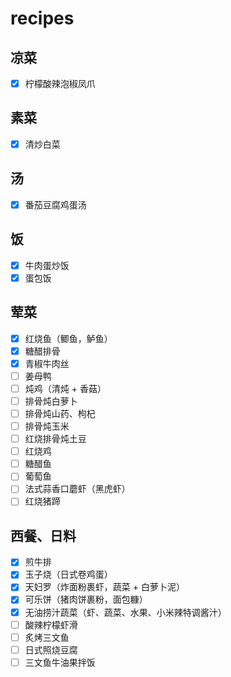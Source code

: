 # recipes

## 凉菜
- [x] 柠檬酸辣泡椒凤爪

## 素菜
- [x] 清炒白菜

## 汤
- [x] 番茄豆腐鸡蛋汤

## 饭
- [x] 牛肉蛋炒饭
- [x] 蛋包饭

## 荤菜
- [x] 红烧鱼（鲫鱼，鲈鱼）
- [x] 糖醋排骨
- [x] 青椒牛肉丝
- [ ] 姜母鸭
- [ ] 炖鸡（清炖 + 香菇）
- [ ] 排骨炖白萝卜
- [ ] 排骨炖山药、枸杞
- [ ] 排骨炖玉米
- [ ] 红烧排骨炖土豆
- [ ] 红烧鸡
- [ ] 糖醋鱼
- [ ] 葡萄鱼
- [ ] 法式蒜香口蘑虾（黑虎虾）
- [ ] 红烧猪蹄

## 西餐、日料
- [x] 煎牛排
- [x] 玉子烧（日式卷鸡蛋）
- [x] 天妇罗（炸面粉裹虾，蔬菜 + 白萝卜泥）
- [x] 可乐饼（猪肉饼裹粉，面包糠）
- [x] 无油捞汁蔬菜（虾、蔬菜、水果、小米辣特调酱汁）
- [ ] 酸辣柠檬虾滑
- [ ] 炙烤三文鱼
- [ ] 日式照烧豆腐
- [ ] 三文鱼牛油果拌饭
